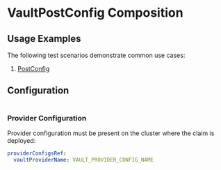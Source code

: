 # VaultPostConfig Composition



## Usage Examples

The following test scenarios demonstrate common use cases:

1. [PostConfig](test/scenarios/standard/claim.yaml)

## Configuration

```yaml

```

### Provider Configuration

Provider configuration must be present on the cluster where the claim is deployed:

```yaml
providerConfigsRef:
  vaultProviderName: VAULT_PROVIDER_CONFIG_NAME
```
